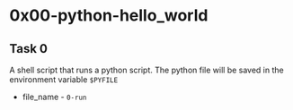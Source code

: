 # 0x00-python-hello\_world

## Task 0
A shell script that runs a python script. The python file will be saved in the environment variable `$PYFILE`
* file\_name - `0-run`
